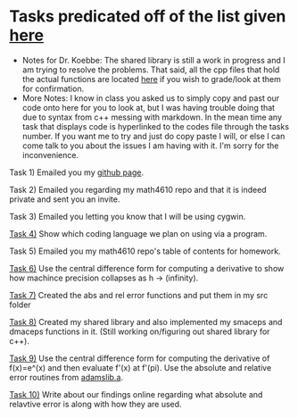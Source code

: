 # Tasks predicated off of the list given [here](https://jvkoebbe.github.io/math4610/tasksheets/html/tasksheet_01.html)

* Notes for Dr. Koebbe: The shared library is still a work in progress and I am trying to resolve the problems. That said, all the cpp files that hold the actual functions are located [here](https://github.com/adflanders/math4610/tree/master/src) if you wish to grade/look at them for confirmation.
* More Notes: I know in class you asked us to simply copy and past our code onto here for you to look at, but I was having trouble doing that due to syntax from c++ messing with markdown. In the mean time any task that displays code is hyperlinked to the codes file through the tasks number. If you want me to try and just do copy paste I will, or else I can come talk to you about the issues I am having with it. I'm sorry for the inconvenience.

Task 1) Emailed you my [github page](https://adflanders.github.io/).

Task 2) Emailed you regarding my math4610 repo and that it is indeed private and sent you an invite.

Task 3) Emailed you letting you know that I will be using cygwin.

[Task 4)](https://github.com/adflanders/math4610/blob/master/hw_toc/task_sheet_1/whatLang.cpp) Show which coding language we plan on using via a program.

Task 5) Emailed you my math4610 repo's table of contents for homework.

[Task 6)](https://github.com/adflanders/math4610/blob/master/hw_toc/task_sheet_1/centDer.cpp) Use the central difference form for computing a derivative to show how machince precision collapses as h -> (infinity). 

[Task 7)](https://github.com/adflanders/math4610/tree/master/src) Created the abs and rel error functions and put them in my src folder

[Task 8)](https://github.com/adflanders/math4610/tree/master/srcLibrary) Created my shared library and also implemented my smaceps and dmaceps functions in it. (Still working on/figuring out shared library for c++).

[Task 9)](https://github.com/adflanders/math4610/blob/master/hw_toc/task_sheet_1/piExp.cpp) Use the central difference form for computing the derivative of f(x)=e^(x) and then evaluate f'(x) at f'(pi). Use the absolute and relative error routines from [adamslib.a](https://github.com/adflanders/math4610/blob/master/srcLibrary/adamslib.a).

[Task 10)](https://github.com/adflanders/math4610/blob/master/hw_toc/task_sheet_1/abs&rel.md) Write about our findings online regarding what absolute and relavtive error is along with how they are used.
